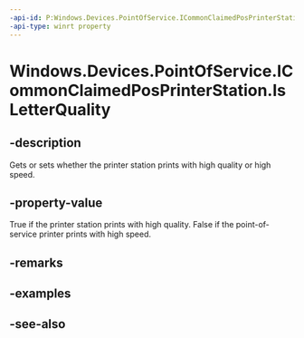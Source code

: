 ```yaml
---
-api-id: P:Windows.Devices.PointOfService.ICommonClaimedPosPrinterStation.IsLetterQuality
-api-type: winrt property
---
```


<!-- Property syntax
public bool IsLetterQuality { get;  set; }
-->

# Windows.Devices.PointOfService.ICommonClaimedPosPrinterStation.IsLetterQuality

## -description
Gets or sets whether the printer station prints with high quality or high speed.

## -property-value
True if the printer station prints with high quality. False if the point-of-service printer prints with high speed.

## -remarks

## -examples

## -see-also

